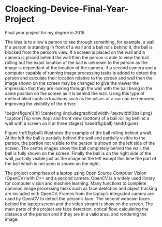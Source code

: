 # Cloacking-Device-Final-Year-Project
Final year project for my degree in 2015.

The idea is to allow a person to see through something, for example, a wall. If a person is standing in front of a wall and a ball rolls behind it, the ball is blocked from the person’s view. If a screen is placed on the wall and a camera is placed behind the wall then the person is able to view the ball rolling but the exact location of the ball is unknown to the person as the image is dependant of the location of the camera. If a second camera and a computer capable of running image processing tasks is added to detect the person and calculate their location relative to the screen and wall then the image shown on the screen may be changed to give the viewer the impression that they are looking through the wall with the ball being in the same position on the screen as it is behind the wall. Using this type of method blind spots in locations such as the pillars of a car can be removed, improving the visibility of the driver.

\begin{figure}[!h]
\centering
\includegraphics[width=\textwidth]{ball.png}
\caption{Top view (top) and front view (bottom) of a ball rolling behind a wall with a screen on it at three stages}
\label{fig:ball}
\end{figure}

Figure \ref{fig:ball} illustrates the example of the ball rolling behind a wall. At the left the ball is partially behind the wall and partially visible to the person, the portion not visible to the person is shown on the left side of the screen. The centre images show the ball completely behind the wall, the ball is fully shown on the screen. Finally the ball is on the right side of the wall, partially visible just as the image on the left except this time the part of the ball which is not seen is shown on the right.

The project comprises of a laptop using Open Source Computer Vision (OpenCV) with C++ and a second camera. OpenCV is a widely used library for computer vision and machine learning. Many functions to complete common image processing tasks such as face detection and object tracking are included with OpenCV. Frames from the laptop’s integrated camera are used by OpenCV to detect the person’s face. The second webcam faces behind the laptop screen and the video stream is show on the screen. The main parts of the project are face detection, optical flow, calculating the distance of the person and if they are in a valid area, and rendering the image.


